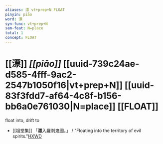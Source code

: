```yaml
---
aliases: 漂 vt+prep+N FLOAT
pinyin: piāo
word: 漂
syn-func: vt+prep+N
sem-feat: N=place
total: 1
concept: FLOAT 
---
```

# [[漂]] *[[piāo]]*  [[uuid-739c24ae-d585-4fff-9ac2-2547b1050f16|vt+prep+N]] [[uuid-83f3fdd7-af64-4c8f-b156-bb6a0e761030|N=place]] [[FLOAT]]
float into, drift to
 - [[祖堂集]] 「**漂**入羅剎鬼國。」 / "Floating into the territory of evil spirits."[HXWD](https://hxwd.org/textview.html?location=KR6q0002_Yan_008-2124a.31)